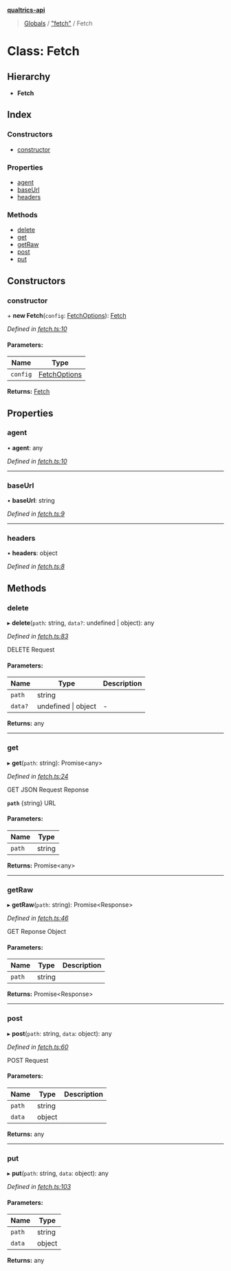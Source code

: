 **[qualtrics-api](../README.md)**

> [Globals](../globals.md) / ["fetch"](../modules/_fetch_.md) / Fetch

# Class: Fetch

## Hierarchy

* **Fetch**

## Index

### Constructors

* [constructor](_fetch_.fetch.md#constructor)

### Properties

* [agent](_fetch_.fetch.md#agent)
* [baseUrl](_fetch_.fetch.md#baseurl)
* [headers](_fetch_.fetch.md#headers)

### Methods

* [delete](_fetch_.fetch.md#delete)
* [get](_fetch_.fetch.md#get)
* [getRaw](_fetch_.fetch.md#getraw)
* [post](_fetch_.fetch.md#post)
* [put](_fetch_.fetch.md#put)

## Constructors

### constructor

\+ **new Fetch**(`config`: [FetchOptions](../interfaces/_interfaces_options_.fetchoptions.md)): [Fetch](_fetch_.fetch.md)

*Defined in [fetch.ts:10](https://github.com/Miramac/node-qualtrics-api/blob/22a7b18/lib/fetch.ts#L10)*

#### Parameters:

Name | Type |
------ | ------ |
`config` | [FetchOptions](../interfaces/_interfaces_options_.fetchoptions.md) |

**Returns:** [Fetch](_fetch_.fetch.md)

## Properties

### agent

•  **agent**: any

*Defined in [fetch.ts:10](https://github.com/Miramac/node-qualtrics-api/blob/22a7b18/lib/fetch.ts#L10)*

___

### baseUrl

•  **baseUrl**: string

*Defined in [fetch.ts:9](https://github.com/Miramac/node-qualtrics-api/blob/22a7b18/lib/fetch.ts#L9)*

___

### headers

•  **headers**: object

*Defined in [fetch.ts:8](https://github.com/Miramac/node-qualtrics-api/blob/22a7b18/lib/fetch.ts#L8)*

## Methods

### delete

▸ **delete**(`path`: string, `data?`: undefined \| object): any

*Defined in [fetch.ts:83](https://github.com/Miramac/node-qualtrics-api/blob/22a7b18/lib/fetch.ts#L83)*

DELETE Request

#### Parameters:

Name | Type | Description |
------ | ------ | ------ |
`path` | string |   |
`data?` | undefined \| object | - |

**Returns:** any

___

### get

▸ **get**(`path`: string): Promise\<any>

*Defined in [fetch.ts:24](https://github.com/Miramac/node-qualtrics-api/blob/22a7b18/lib/fetch.ts#L24)*

GET JSON Request Reponse

**`path`** {string} URL

#### Parameters:

Name | Type |
------ | ------ |
`path` | string |

**Returns:** Promise\<any>

___

### getRaw

▸ **getRaw**(`path`: string): Promise\<Response>

*Defined in [fetch.ts:46](https://github.com/Miramac/node-qualtrics-api/blob/22a7b18/lib/fetch.ts#L46)*

GET Reponse Object

#### Parameters:

Name | Type | Description |
------ | ------ | ------ |
`path` | string |   |

**Returns:** Promise\<Response>

___

### post

▸ **post**(`path`: string, `data`: object): any

*Defined in [fetch.ts:60](https://github.com/Miramac/node-qualtrics-api/blob/22a7b18/lib/fetch.ts#L60)*

POST Request

#### Parameters:

Name | Type | Description |
------ | ------ | ------ |
`path` | string |  |
`data` | object |   |

**Returns:** any

___

### put

▸ **put**(`path`: string, `data`: object): any

*Defined in [fetch.ts:103](https://github.com/Miramac/node-qualtrics-api/blob/22a7b18/lib/fetch.ts#L103)*

#### Parameters:

Name | Type |
------ | ------ |
`path` | string |
`data` | object |

**Returns:** any

